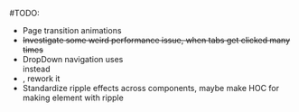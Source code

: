 #TODO:
* Page transition animations
* ~~Investigate some weird performance issue,
     when tabs get clicked many times~~
* DropDown navigation uses <div> instead <li>, rework it
* Standardize ripple effects across components, maybe make HOC 
for making element with ripple
     

